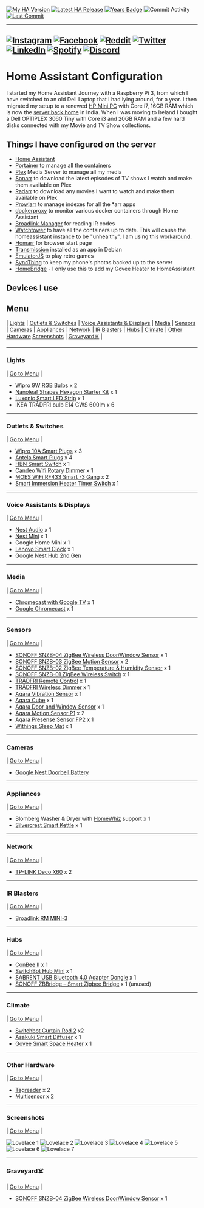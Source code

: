 [![My HA Version](https://img.shields.io/github/v/tag/n00bcodr/homeassistant-ireland?color=d42a1e&label=My%20HA%20Version&logo=homeassistant&logoColor=white&?cacheSeconds=600)](https://github.com/n00bcodr/homeassistant-ireland/blob/master/.HA_VERSION)
[![Latest HA Release](https://img.shields.io/github/v/release/home-assistant/home-assistant?include_prereleases&label=Latest%20HA%20Release&logo=home-assistant)](https://github.com/home-assistant/home-assistant/releases/latest)
[![Years Badge](https://badges.strrl.dev/years/n00bcodr?color=darkgreen)](https://github.com/n00bcodr)
![Commit Activity](https://img.shields.io/github/commit-activity/w/n00bcodr/homeassistant-ireland?color=f58153&?cacheSeconds=600)
[![Last Commit](https://img.shields.io/github/last-commit/n00bcodr/homeassistant-ireland?color=purple)](https://github.com/n00bcodr/homeassistant-ireland/commits/master)

---
[![Instagram](https://img.shields.io/badge/Instagram-%23E4405F.svg?style=for-the-badge&logo=Instagram&logoColor=white)](https://www.instagram.com/pavanthanuj/)
[![Facebook](https://img.shields.io/badge/Facebook-%231877F2.svg?style=for-the-badge&logo=Facebook&logoColor=white)](https://www.facebook.com/thanuj.upadrasta)
[![Reddit](https://img.shields.io/badge/Reddit-FF4500?style=for-the-badge&logo=reddit&logoColor=white)](https://www.reddit.com/user/pavanthanuj/)
[![Twitter](https://img.shields.io/badge/Twitter-%231DA1F2.svg?style=for-the-badge&logo=Twitter&logoColor=white)](https://www.twitter.com/pavanthanuj_u)
[![LinkedIn](https://img.shields.io/badge/linkedin-%230077B5.svg?style=for-the-badge&logo=linkedin&logoColor=white)](https://www.linkedin.com/in/pavanthanuju)
[![Spotify](https://img.shields.io/badge/Spotify-1ED760?style=for-the-badge&logo=spotify&logoColor=white)](https://open.spotify.com/user/21eb7srfkhj4oefepym2q5cpq)
[![Discord](https://img.shields.io/badge/Discord-5865F2?style=for-the-badge&logo=discord&logoColor=white)](https://discord.com/users/beardbaba#3387)
---
# Home Assistant Configuration

I started my Home Assistant Journey with a Raspberry Pi 3, from which I have switched to an old Dell Laptop that I had lying around, for a year. I then migrated my setup to a renewed [HP Mini PC](https://www.amazon.in/gp/product/B09RTMLB15) with Core i7, 16GB RAM which is now the [server back home](https://github.com/n00bcodr/homeassistant) in India. When I was moving to Ireland I bought a Dell OPTIPLEX 3060 Tiny with Core i3 and 20GB RAM and a few hard disks connected with my Movie and TV Show collections.


## Things I have configured on the server

* [Home Assistant](https://home-assistant.io/)
* [Portainer](https://www.portainer.io/) to manage all the containers
* [Plex](https://www.plex.tv/) Media Server to manage all my media
* [Sonarr](https://sonarr.tv/) to download the latest episodes of TV shows I watch and make them available on Plex
* [Radarr](https://radarr.video/) to download any movies I want to watch and make them available on Plex
* [Prowlarr](https://prowlarr.com/) to manage indexes for all the *arr apps
* [dockerproxy](https://github.com/Tecnativa/docker-socket-proxy) to monitor various docker containers through Home Assistant
* [Broadlink Manager](https://hub.docker.com/r/techblog/broadlinkmanager) for reading IR codes
* [Watchtower](https://github.com/containrrr/watchtower) to have all the containers up to date. This will cause the homeassistant instance to be "unhealthy". I am using this [workaround](https://gist.github.com/HCanber/700b4a5c685b9b97fb4865de6eaff0f3).
* [Homarr](https://homarr.dev/) for browser start page
* [Transmission](https://transmissionbt.com/) installed as an app in Debian
* [EmulatorJS](https://emulatorjs.org/) to play retro games
* [SyncThing](https://syncthing.net/) to keep my phone's photos backed up to the server
* [HomeBridge](https://homebridge.io/) - I only use this to add my Govee Heater to HomeAssistant





## Devices I use

## <a name="menu">Menu</a>
 | [Lights](#lights) | [Outlets & Switches](#outlets) | [Voice Assistants & Displays](#smartspeakers) | [Media](#media) | [Sensors](#sensors) | [Cameras](#cameras) | [Appliances](#appliances) | [Network](#network) | [IR Blasters](#ir) | [Hubs](#hubs) | [Climate](#climate) | [Other Hardware](#other) [Screenshots](#screenshots) | [Graveyard☠️](#graveyard) |

---

### <a name="lights">Lights</a> 
| [Go to Menu](#menu) |
- [Wipro 9W RGB Bulbs](https://amzn.to/3N3Es19) x 2
- [Nanoleaf Shapes Hexagon Starter Kit](https://www.amazon.co.uk/gp/product/B08BYBP6LX) x 1
- [Luxonic Smart LED Strip](https://www.amazon.co.uk/gp/product/B09JFYV9YV) x 1
- IKEA TRÅDFRI bulb E14 CWS 600lm x 6
---

### <a name="outlets">Outlets & Switches</a> 
| [Go to Menu](#menu) |
- [Wipro 10A Smart Plugs](https://amzn.to/3xTLrnR) x 3
- [Antela Smart Plugs](https://www.amazon.co.uk/gp/product/B09VP5KNWM) x 4
- [HBN Smart Switch](https://www.amazon.co.uk/gp/product/B07PYWFKDY) x 1
- [Candeo Wifi Rotary Dimmer](https://www.amazon.co.uk/gp/product/B0BG83K3WZ) x 1
- [MOES WiFi RF433 Smart -3 Gang](https://www.amazon.co.uk/dp/B08KST4KYJ) x 2
- [Smart Immersion Heater Timer Switch](https://www.amazon.co.uk/dp/B0BTCPBQ7N) x 1


---
### <a name="smartspeakers">Voice Assistants & Displays</a> 
| [Go to Menu](#menu) |
- [Nest Audio](https://store.google.com/us/product/nest_audio) x 1
- [Nest Mini](https://store.google.com/us/product/google_nest_mini) x 1
- Google Home Mini x 1
- [Lenovo Smart Clock](https://www.flipkart.com/lenovo-smart-clock-google-assistant-speaker/p/itm39f6a1348e45e) x 1
- [Google Nest Hub 2nd Gen](https://store.google.com/ie/product/nest_hub_2nd_gen?hl=en-GB)
---
### <a name="media">Media</a> 
| [Go to Menu](#menu) |
- [Chromecast with Google TV](https://store.google.com/us/product/chromecast_google_tv?hl=en-US) x 1
- [Google Chromecast](https://store.google.com/us/product/chromecast?hl=en-GB) x 1

---
### <a name="sensors">Sensors</a> 
| [Go to Menu](#menu) |
- [SONOFF SNZB-04 ZigBee Wireless Door/Window Sensor](https://sonoff.tech/product/smart-home-security/snzb-04/) x 1
- [SONOFF SNZB-03 ZigBee Motion Sensor](https://amzn.to/3xysUgE) x 2
- [SONOFF SNZB-02 ZigBee Temperature & Humidity Sensor](https://amzn.to/3b31V4Z) x 1
- [SONOFF SNZB-01 ZigBee Wireless Switch](https://amzn.to/3O5BYQW) x 1
- [TRÅDFRI Remote Control](https://www.ikea.com/in/en/p/tradfri-remote-control-60443127) x 1
- [TRÅDFRI Wireless Dimmer](https://www.ikea.com/in/en/p/tradfri-wireless-dimmer-white-90408599) x 1
- [Aqara Vibration Sensor](https://www.aqara.com/en/vibration_sensor.html) x 1
- [Aqara Cube](https://www.aqara.com/en/cube.html) x 1
- [Aqara Door and Window Sensor](https://www.aqara.com/eu/product/door-and-window-sensor/) x 1
- [Aqara Motion Sensor P1](https://www.amazon.co.uk/dp/B0B9XZ1D51) x 2
- [Aqara Presense Sensor FP2](https://www.aqara.com/eu/product/presence-sensor-fp2/) x 1
- [Withings Sleep Mat](https://www.withings.com/us/en/sleep) x 1


---
### <a name="cameras">Cameras</a> 
| [Go to Menu](#menu) |
- [Google Nest Doorbell Battery](https://store.google.com/ie/config/nest_doorbell_battery?hl=en-GB)


---
### <a name="appliances">Appliances</a> 
| [Go to Menu](#menu) |
- Blomberg Washer & Dryer with [HomeWhiz](https://www.homewhiz.com/) support x 1
- [Silvercrest Smart Kettle](https://www.lidl.ie/p/lidl-smart-home/smart-kettle/p38007) x 1

---
### <a name="network">Network</a> 
| [Go to Menu](#menu) |
- [TP-LINK Deco X60](https://amzn.to/3xZRA2V) x 2

---

### <a name="ir">IR Blasters</a> 
| [Go to Menu](#menu) |
- [Broadlink RM MINI-3](https://www.amazon.in/gp/product/B076NRKR4B)

---

### <a name="hubs">Hubs</a> 
| [Go to Menu](#menu) |

- [ConBee II](https://www.phoscon.de/en/conbee2) x 1
- [SwitchBot Hub Mini](https://eu.switch-bot.com/products/switchbot-hub-mini) x 1
- [SABRENT USB Bluetooth 4.0 Adapter Dongle](https://www.amazon.co.uk/gp/product/B06XHY5VXF) x 1
- [SONOFF ZBBridge – Smart Zigbee Bridge](https://amzn.to/39GRunk) x 1 (unused)

---
### <a name="climate">Climate</a> 
| [Go to Menu](#menu) |

- [Switchbot Curtain Rod 2](https://eu.switch-bot.com/products/switchbot-curtain?variant=41666181464229) x2
- [Asakuki Smart Diffuser](https://www.amazon.co.uk/gp/product/B07L847K9W) x 1
- [Govee Smart Space Heater](https://www.amazon.co.uk/gp/product/B0C3HPG6JP) x 1

---
### <a name="other">Other Hardware</a> 
| [Go to Menu](#menu) |
- [Tagreader](https://github.com/adonno/tagreader) x 2
- [Multisensor](https://esphome.io/cookbook/bruh.html) x 2
---
### <a name="screenshots">Screenshots</a> 
| [Go to Menu](#menu) |


![Lovelace 1](https://github.com/n00bcodr/homeassistant-ireland/blob/master/screenshots/1.png?raw=true "Lovelace 1")
![Lovelace 2](https://github.com/n00bcodr/homeassistant-ireland/blob/master/screenshots/2.png?raw=true "Lovelace 2")
![Lovelace 3](https://github.com/n00bcodr/homeassistant-ireland/blob/master/screenshots/3.png?raw=true "Lovelace 3")
![Lovelace 4](https://github.com/n00bcodr/homeassistant-ireland/blob/master/screenshots/4.png?raw=true "Lovelace 4")
![Lovelace 5](https://github.com/n00bcodr/homeassistant-ireland/blob/master/screenshots/5.png?raw=true "Lovelace 5")
![Lovelace 6](https://github.com/n00bcodr/homeassistant-ireland/blob/master/screenshots/6.png?raw=true "Lovelace 6")
![Lovelace 7](https://github.com/n00bcodr/homeassistant-ireland/blob/master/screenshots/7.png?raw=true "Lovelace 7")

---

### <a name="graveyard">Graveyard☠️</a> 
| [Go to Menu](#menu) |

- [SONOFF SNZB-04 ZigBee Wireless Door/Window Sensor](https://sonoff.tech/product/smart-home-security/snzb-04/) x 1

